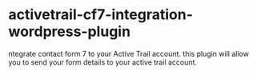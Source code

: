 # activetrail-cf7-integration-wordpress-plugin
ntegrate contact form 7 to your Active Trail account. this plugin will allow you to send your form details to your active trail account.
